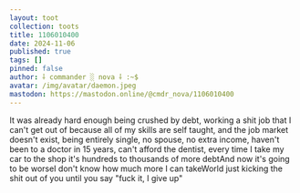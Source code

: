 ```yaml
---
layout: toot
collection: toots
title: 1106010400
date: 2024-11-06
published: true
tags: []
pinned: false
author: ⸸ commander ░ nova ⸸ :~$
avatar: /img/avatar/daemon.jpeg
mastodon: https://mastodon.online/@cmdr_nova/1106010400
---
```


It was already hard enough being crushed by debt, working a shit job that I can't get out of because all of my skills are self taught, and the job market doesn't exist, being entirely single, no spouse, no extra income, haven't been to a doctor in 15 years, can't afford the dentist, every time I take my car to the shop it's hundreds to thousands of more debtAnd now it's going to be worseI don't know how much more I can takeWorld just kicking the shit out of you until you say "fuck it, I give up"
